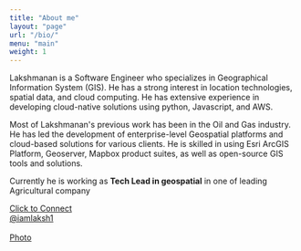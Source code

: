 ```yaml
---
title: "About me"
layout: "page"
url: "/bio/"
menu: "main"
weight: 1
---
```


Lakshmanan is a Software Engineer who specializes in Geographical Information System (GIS). He has a strong interest in location technologies, spatial data, and cloud computing. He has extensive experience in developing cloud-native solutions using python, Javascript, and AWS. 

Most of Lakshmanan's previous work has been in the Oil and Gas industry. He has led the development of enterprise-level Geospatial platforms and cloud-based solutions for various clients. He is skilled in using Esri ArcGIS Platform, Geoserver, Mapbox product suites, as well as open-source GIS tools and solutions.

Currently he is working as **Tech Lead in geospatial** in one of leading Agricultural company 


[Click to Connect](mailto:laksh.gisprog@gmail.com)
<br>
[@iamlaksh1](https://twitter.com/iamlaksh1)
<br>
<br>
[Photo](../posts/images/lv.png)
